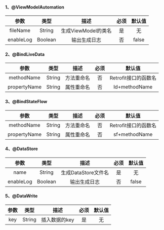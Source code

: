 #### 1、@ViewModelAutomation

|   参数    |  类型   |        描述         | 必须 | 默认值 |
| :-------: | :-----: | :-----------------: | :--: | :----: |
| fileName  | String  | 生成ViewModel的类名 |  是  |   无   |
| enableLog | Boolean |    输出生成日志     |  否  | false  |

#### 2、@BindLiveData

|     参数     |  类型  |    描述    | 必须 |        默认值        |
| :----------: | :----: | :--------: | :--: | :------------------: |
|  methodName  | String | 方法重命名 |  否  | Retrofit接口的函数名 |
| propertyName | String | 属性重命名 |  否  |    ld+methodName     |

#### 3、@BindStateFlow

|     参数     |  类型  |    描述    | 必须 |        默认值        |
| :----------: | :----: | :--------: | :--: | :------------------: |
|  methodName  | String | 方法重命名 |  否  | Retrofit接口的函数名 |
| propertyName | String | 属性重命名 |  否  |    sf+methodName     |

#### 4、@DataStore

|   参数    |  类型   |        描述         | 必须 | 默认值 |
| :-------: | :-----: | :-----------------: | :--: | :----: |
|   name    | String  | 生成DataStore文件名 |  是  |   无   |
| enableLog | Boolean |    输出生成日志     |  否  | false  |

#### 5、@DataWrite

| 参数 |  类型  |     描述      | 必须 | 默认值 |
| :--: | :----: | :-----------: | :--: | :----: |
| key  | String | 插入数据的key |  是  |   无   |

